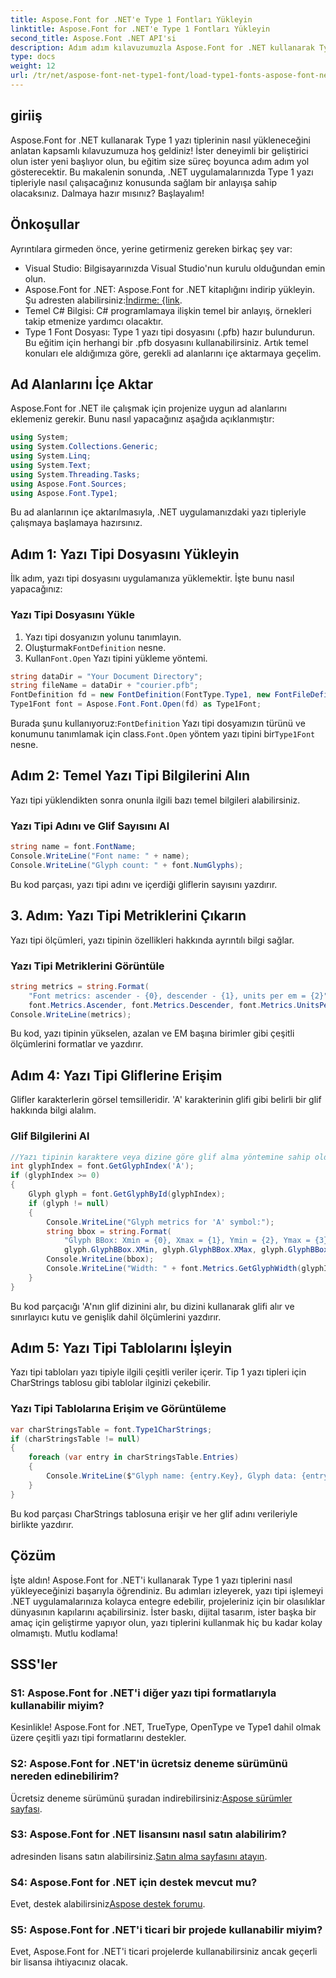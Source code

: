 ```yaml
---
title: Aspose.Font for .NET'e Type 1 Fontları Yükleyin
linktitle: Aspose.Font for .NET'e Type 1 Fontları Yükleyin
second_title: Aspose.Font .NET API'si
description: Adım adım kılavuzumuzla Aspose.Font for .NET kullanarak Type 1 yazı tiplerini nasıl yükleyeceğinizi öğrenin. .NET uygulamalarında yazı tipi işleme konusunda uzmanlaşmak isteyen geliştiriciler için mükemmeldir.
type: docs
weight: 12
url: /tr/net/aspose-font-net-type1-font/load-type1-fonts-aspose-font-net/
---
```

## giriiş
Aspose.Font for .NET kullanarak Type 1 yazı tiplerinin nasıl yükleneceğini anlatan kapsamlı kılavuzumuza hoş geldiniz! İster deneyimli bir geliştirici olun ister yeni başlıyor olun, bu eğitim size süreç boyunca adım adım yol gösterecektir. Bu makalenin sonunda, .NET uygulamalarınızda Type 1 yazı tipleriyle nasıl çalışacağınız konusunda sağlam bir anlayışa sahip olacaksınız. Dalmaya hazır mısınız? Başlayalım!
## Önkoşullar
Ayrıntılara girmeden önce, yerine getirmeniz gereken birkaç şey var:
- Visual Studio: Bilgisayarınızda Visual Studio'nun kurulu olduğundan emin olun.
-  Aspose.Font for .NET: Aspose.Font for .NET kitaplığını indirip yükleyin. Şu adresten alabilirsiniz:[İndirme: {link](https://releases.aspose.com/font/net/).
- Temel C# Bilgisi: C# programlamaya ilişkin temel bir anlayış, örnekleri takip etmenize yardımcı olacaktır.
- Type 1 Font Dosyası: Type 1 yazı tipi dosyasını (.pfb) hazır bulundurun. Bu eğitim için herhangi bir .pfb dosyasını kullanabilirsiniz.
Artık temel konuları ele aldığımıza göre, gerekli ad alanlarını içe aktarmaya geçelim.
## Ad Alanlarını İçe Aktar
Aspose.Font for .NET ile çalışmak için projenize uygun ad alanlarını eklemeniz gerekir. Bunu nasıl yapacağınız aşağıda açıklanmıştır:
```csharp
using System;
using System.Collections.Generic;
using System.Linq;
using System.Text;
using System.Threading.Tasks;
using Aspose.Font.Sources;
using Aspose.Font.Type1;
```
Bu ad alanlarının içe aktarılmasıyla, .NET uygulamanızdaki yazı tipleriyle çalışmaya başlamaya hazırsınız.
## Adım 1: Yazı Tipi Dosyasını Yükleyin
İlk adım, yazı tipi dosyasını uygulamanıza yüklemektir. İşte bunu nasıl yapacağınız:
### Yazı Tipi Dosyasını Yükle
1. Yazı tipi dosyanızın yolunu tanımlayın.
2.  Oluşturmak`FontDefinition` nesne.
3.  Kullan`Font.Open` Yazı tipini yükleme yöntemi.
```csharp
string dataDir = "Your Document Directory";
string fileName = dataDir + "courier.pfb";
FontDefinition fd = new FontDefinition(FontType.Type1, new FontFileDefinition("pfb", new FileSystemStreamSource(fileName)));
Type1Font font = Aspose.Font.Font.Open(fd) as Type1Font;
```
 Burada şunu kullanıyoruz:`FontDefinition` Yazı tipi dosyamızın türünü ve konumunu tanımlamak için class.`Font.Open` yöntem yazı tipini bir`Type1Font` nesne.
## Adım 2: Temel Yazı Tipi Bilgilerini Alın
Yazı tipi yüklendikten sonra onunla ilgili bazı temel bilgileri alabilirsiniz.
### Yazı Tipi Adını ve Glif Sayısını Al
```csharp
string name = font.FontName;
Console.WriteLine("Font name: " + name);
Console.WriteLine("Glyph count: " + font.NumGlyphs);
```
Bu kod parçası, yazı tipi adını ve içerdiği gliflerin sayısını yazdırır. 
## 3. Adım: Yazı Tipi Metriklerini Çıkarın
Yazı tipi ölçümleri, yazı tipinin özellikleri hakkında ayrıntılı bilgi sağlar.
### Yazı Tipi Metriklerini Görüntüle
```csharp
string metrics = string.Format(
    "Font metrics: ascender - {0}, descender - {1}, units per em = {2}",
    font.Metrics.Ascender, font.Metrics.Descender, font.Metrics.UnitsPerEM);
Console.WriteLine(metrics);
```
Bu kod, yazı tipinin yükselen, azalan ve EM başına birimler gibi çeşitli ölçümlerini formatlar ve yazdırır.
## Adım 4: Yazı Tipi Gliflerine Erişim
Glifler karakterlerin görsel temsilleridir. 'A' karakterinin glifi gibi belirli bir glif hakkında bilgi alalım.
### Glif Bilgilerini Al
```csharp
//Yazı tipinin karaktere veya dizine göre glif alma yöntemine sahip olduğunu varsayarsak
int glyphIndex = font.GetGlyphIndex('A');
if (glyphIndex >= 0)
{
    Glyph glyph = font.GetGlyphById(glyphIndex);
    if (glyph != null)
    {
        Console.WriteLine("Glyph metrics for 'A' symbol:");
        string bbox = string.Format(
            "Glyph BBox: Xmin = {0}, Xmax = {1}, Ymin = {2}, Ymax = {3}",
            glyph.GlyphBBox.XMin, glyph.GlyphBBox.XMax, glyph.GlyphBBox.YMin, glyph.GlyphBBox.YMax);
        Console.WriteLine(bbox);
        Console.WriteLine("Width: " + font.Metrics.GetGlyphWidth(glyphIndex));
    }
}
```
Bu kod parçacığı 'A'nın glif dizinini alır, bu dizini kullanarak glifi alır ve sınırlayıcı kutu ve genişlik dahil ölçümlerini yazdırır.
## Adım 5: Yazı Tipi Tablolarını İşleyin
Yazı tipi tabloları yazı tipiyle ilgili çeşitli veriler içerir. Tip 1 yazı tipleri için CharStrings tablosu gibi tablolar ilginizi çekebilir.
### Yazı Tipi Tablolarına Erişim ve Görüntüleme
```csharp
var charStringsTable = font.Type1CharStrings;
if (charStringsTable != null)
{
    foreach (var entry in charStringsTable.Entries)
    {
        Console.WriteLine($"Glyph name: {entry.Key}, Glyph data: {entry.Value}");
    }
}
```
Bu kod parçası CharStrings tablosuna erişir ve her glif adını verileriyle birlikte yazdırır.
## Çözüm
İşte aldın! Aspose.Font for .NET'i kullanarak Type 1 yazı tiplerini nasıl yükleyeceğinizi başarıyla öğrendiniz. Bu adımları izleyerek, yazı tipi işlemeyi .NET uygulamalarınıza kolayca entegre edebilir, projeleriniz için bir olasılıklar dünyasının kapılarını açabilirsiniz. İster baskı, dijital tasarım, ister başka bir amaç için geliştirme yapıyor olun, yazı tiplerini kullanmak hiç bu kadar kolay olmamıştı. Mutlu kodlama!
## SSS'ler
### S1: Aspose.Font for .NET'i diğer yazı tipi formatlarıyla kullanabilir miyim?
Kesinlikle! Aspose.Font for .NET, TrueType, OpenType ve Type1 dahil olmak üzere çeşitli yazı tipi formatlarını destekler.
### S2: Aspose.Font for .NET'in ücretsiz deneme sürümünü nereden edinebilirim?
 Ücretsiz deneme sürümünü şuradan indirebilirsiniz:[Aspose sürümler sayfası](https://releases.aspose.com/).
### S3: Aspose.Font for .NET lisansını nasıl satın alabilirim?
 adresinden lisans satın alabilirsiniz.[Satın alma sayfasını atayın](https://purchase.aspose.com/buy).
### S4: Aspose.Font for .NET için destek mevcut mu?
 Evet, destek alabilirsiniz[Aspose destek forumu](https://forum.aspose.com/c/font/41).
### S5: Aspose.Font for .NET'i ticari bir projede kullanabilir miyim?
Evet, Aspose.Font for .NET'i ticari projelerde kullanabilirsiniz ancak geçerli bir lisansa ihtiyacınız olacak.